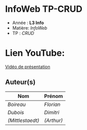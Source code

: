 # InfoWeb TP-CRUD

- Année : **L3 Info**
- Matière: *InfoWeb*
- TP : *CRUD*

# Lien YouTube:
<a target="_blank" href="https://www.youtube.com/watch?v=Kunyrh6liIY">Vidéo de présentation</a>

## Auteur(s)

|       Nom      |   Prénom   |
|----------------|------------|
|*Boireau*       | *Florian*  |
|*Dubois*        | *Dimitri*  |
|*(Mittlestaedt)*| *(Arthur)* |

